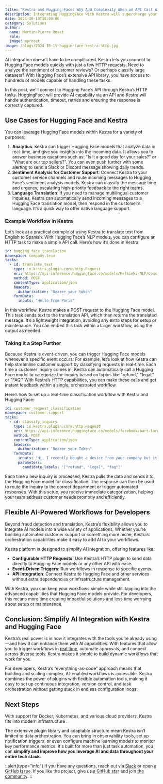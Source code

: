 ```yaml
---
title: "Kestra and Hugging Face: Why Add Complexity When an API Call Will Do?"
description: Integrating HuggingFace with Kestra will supercharge your workflows with AI-powered features. The HTTP task functionality allows you to tap directly into a powerful library of pre-trained models.
date: 2024-10-16T18:00:00
category: Solutions
author:
  name: Martin-Pierre Roset
  role: 
  image: mproset
image: /blogs/2024-10-15-huggin-face-kestra-http.jpg
---
```


AI integration doesn’t have to be complicated. Kestra lets you connect to Hugging Face models quickly with just a few HTTP requests. Need to analyze the sentiment of customer reviews? Or perhaps classify large datasets? With Hugging Face’s extensive API library, you have access to hundreds of models capable of handling these tasks. 

In this post, we'll connect to Hugging Face’s API through Kestra’s HTTP tasks. HuggingFace will provide AI capability via an API and Kestra will handle authentication, timeout, retries and ensuring the response is correctly captured.

## Use Cases for Hugging Face and Kestra

You can leverage Hugging Face models within Kestra for a variety of purposes:

1. **Analytics**: Kestra can trigger Hugging Face models that analyze data in real-time, and give you insights into the incoming data. It allows you to answer business questions such as: "Is it a good day for your sales?" or "What are our top sellers?". You can even push further with some alerting to send a Slack or Discord message showing daily trends.
2. **Sentiment Analysis for Customer Support**: Connect Kestra to your customer service channels and route incoming messages to Hugging Face’s sentiment analysis models. Kestra can classify the message tone and urgency, escalating high-priority feedback to the right teams.
3. **Language Translation**: If you need to manage multilingual customer inquiries, Kestra can automatically send incoming messages to a Hugging Face translation model, then respond in the customer’s language. It’s a quick way to offer native language support.

### Example Workflow in Kestra

Let’s look at a practical example of using Kestra to translate text from English to Spanish. With Hugging Face’s NLP models, you can configure an HTTP task to make a simple API call. Here’s how it’s done in Kestra:

```yaml
id: hugging_face_translation
namespace: company.team
tasks:
  - id: translate_text
    type: io.kestra.plugin.core.http.Request
    uri: https://api-inference.huggingface.co/models/Helsinki-NLP/opus-mt-en-es
    method: POST
    contentType: application/json
    headers:
      Authorization: "Bearer your token"
    formData:
      inputs: "Hello from Paris"
```

In this workflow, Kestra makes a POST request to the Hugging Face model. This task sends text to the translation API, which then returns the translated message. It’s a lightweight integration, avoiding any extra steps for setup or maintenance. You can embed this task within a larger workflow, using the output as needed.

### Taking It a Step Further

Because Kestra is event-driven, you can trigger Hugging Face models whenever a specific event occurs. For example, let’s look at how Kestra can help streamline customer support by classifying requests in real-time. Each time a customer inquiry comes in, Kestra can automatically call a Hugging Face model to categorize the inquiry based on topics like "refund," "legal," or "FAQ." With Kestra’s HTTP capabilities, you can make these calls and get instant feedback within a single, orchestrated workflow.

Here’s how to set up a real-time classification workflow with Kestra and Hugging Face:

```yaml
id: customer_request_classification
namespace: customer.support
tasks:
  - id: classify_inquiry
    type: io.kestra.plugin.core.http.Request
    uri: https://api-inference.huggingface.co/models/facebook/bart-large-mnli
    method: POST
    contentType: application/json
    headers:
      Authorization: "Bearer your Token"
    formData:
      inputs: "Hi, I recently bought a device from your company but it is not working as advertised and I would like to get reimbursed!"
      parameters:
        candidate_labels: '["refund", "legal", "faq"]'
```

Each time a new inquiry is processed, Kestra pulls the data and sends it to the Hugging Face model for classification. The response can then be used to route the inquiry to the correct department or trigger automated responses. With this setup, you receive immediate categorization, helping your team address customer needs promptly and efficiently.

## Flexible AI-Powered Workflows for Developers

Beyond fraud detection and translation, Kestra’s flexibility allows you to integrate AI models into a wide variety of applications. Whether you’re building automated customer support or something more niche, Kestra’s orchestration capabilities make it easy to add AI to your workflows.

 Kestra platform is designed to simplify AI integration, offering features like:

- **Configurable HTTP Requests**: Use Kestra’s HTTP plugin to send data directly to Hugging Face models or any other API with ease.
- **Event-Driven Triggers**: Run workflows in response to specific events.
- **API Integration**: Connect Kestra to Hugging Face and other services without extra dependencies or infrastructure management.

With Kestra, you can keep your workflows simple while still tapping into the advanced capabilities that Hugging Face models provide. For developers, this means more time creating impactful solutions and less time worrying about setup or maintenance.

## Conclusion: Simplify AI Integration with Kestra and Hugging Face

Kestra’s real power is in how it integrates with the tools you’re already using—and how it can enhance them with AI capabilities. With features that allow you to trigger workflows in [real time](https://kestra.io/docs/workflow-components/triggers/realtime-trigger), automate approvals, and connect across diverse tools, Kestra makes it simple to build dynamic workflows that work for you.

For developers, Kestra’s “everything-as-code” approach means that building and scaling complex, AI-enabled workflows is accessible. Kestra combines the power of plugins with flexible automation tools, making it easy to set up continuous integration, version control, and task orchestration without getting stuck in endless configuration loops.

## Next Steps

 With support for Docker, Kubernetes, and various cloud providers, Kestra fits into modern infrastructure .

The extensive plugin library and adaptable structure mean Kestra isn’t limited to data orchestration. You can bring in observability tools, set up notification triggers, or even configure machine learning models to monitor key performance metrics. It's built for more than just task automation, you can **simplify and improve how you leverage AI and data throughout your entire tech stack.**

::alert{type="info"}
If you have any questions, reach out via [Slack](https://kestra.io/slack) or open [a GitHub issue](https://github.com/kestra-io/kestra).
If you like the project, give us [a GitHub star](https://github.com/kestra-io/kestra) and join [the community](https://kestra.io/slack).
::
